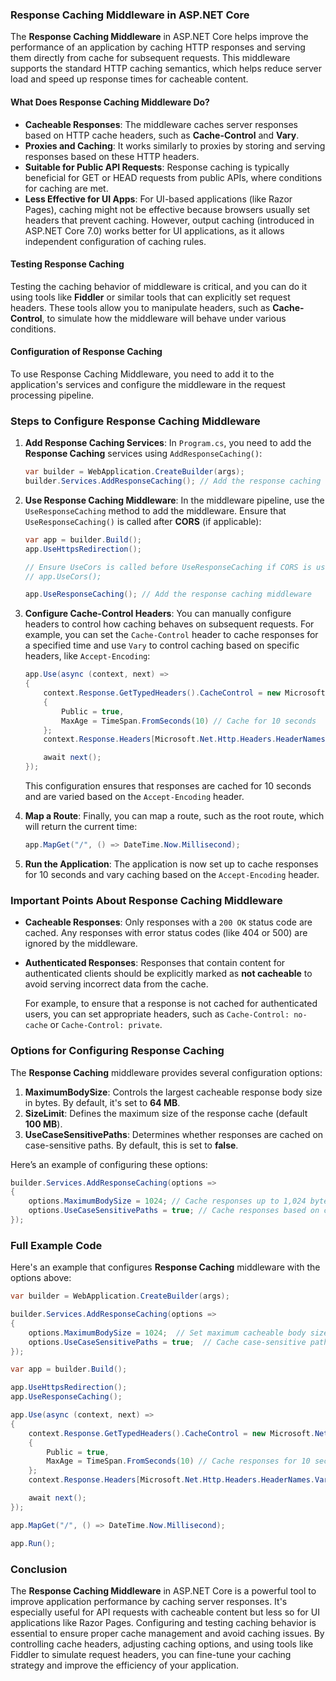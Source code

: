 ### **Response Caching Middleware in ASP.NET Core**

The **Response Caching Middleware** in ASP.NET Core helps improve the performance of an application by caching HTTP responses and serving them directly from cache for subsequent requests. This middleware supports the standard HTTP caching semantics, which helps reduce server load and speed up response times for cacheable content.

#### **What Does Response Caching Middleware Do?**
- **Cacheable Responses**: The middleware caches server responses based on HTTP cache headers, such as **Cache-Control** and **Vary**. 
- **Proxies and Caching**: It works similarly to proxies by storing and serving responses based on these HTTP headers.
- **Suitable for Public API Requests**: Response caching is typically beneficial for GET or HEAD requests from public APIs, where conditions for caching are met.
- **Less Effective for UI Apps**: For UI-based applications (like Razor Pages), caching might not be effective because browsers usually set headers that prevent caching. However, output caching (introduced in ASP.NET Core 7.0) works better for UI applications, as it allows independent configuration of caching rules.

#### **Testing Response Caching**
Testing the caching behavior of middleware is critical, and you can do it using tools like **Fiddler** or similar tools that can explicitly set request headers. These tools allow you to manipulate headers, such as **Cache-Control**, to simulate how the middleware will behave under various conditions.

#### **Configuration of Response Caching**
To use Response Caching Middleware, you need to add it to the application's services and configure the middleware in the request processing pipeline.

### **Steps to Configure Response Caching Middleware**

1. **Add Response Caching Services**:
   In `Program.cs`, you need to add the **Response Caching** services using `AddResponseCaching()`:

    ```csharp
    var builder = WebApplication.CreateBuilder(args);
    builder.Services.AddResponseCaching(); // Add the response caching service
    ```

2. **Use Response Caching Middleware**:
   In the middleware pipeline, use the `UseResponseCaching` method to add the middleware. Ensure that `UseResponseCaching()` is called after **CORS** (if applicable):

    ```csharp
    var app = builder.Build();
    app.UseHttpsRedirection();

    // Ensure UseCors is called before UseResponseCaching if CORS is used
    // app.UseCors();

    app.UseResponseCaching(); // Add the response caching middleware
    ```

3. **Configure Cache-Control Headers**:
   You can manually configure headers to control how caching behaves on subsequent requests. For example, you can set the `Cache-Control` header to cache responses for a specified time and use `Vary` to control caching based on specific headers, like `Accept-Encoding`:

    ```csharp
    app.Use(async (context, next) =>
    {
        context.Response.GetTypedHeaders().CacheControl = new Microsoft.Net.Http.Headers.CacheControlHeaderValue()
        {
            Public = true,
            MaxAge = TimeSpan.FromSeconds(10) // Cache for 10 seconds
        };
        context.Response.Headers[Microsoft.Net.Http.Headers.HeaderNames.Vary] = new string[] { "Accept-Encoding" };

        await next();
    });
    ```

   This configuration ensures that responses are cached for 10 seconds and are varied based on the `Accept-Encoding` header.

4. **Map a Route**:
   Finally, you can map a route, such as the root route, which will return the current time:

    ```csharp
    app.MapGet("/", () => DateTime.Now.Millisecond);
    ```

5. **Run the Application**:
   The application is now set up to cache responses for 10 seconds and vary caching based on the `Accept-Encoding` header.

### **Important Points About Response Caching Middleware**
- **Cacheable Responses**: Only responses with a `200 OK` status code are cached. Any responses with error status codes (like 404 or 500) are ignored by the middleware.
- **Authenticated Responses**: Responses that contain content for authenticated clients should be explicitly marked as **not cacheable** to avoid serving incorrect data from the cache.
  
   For example, to ensure that a response is not cached for authenticated users, you can set appropriate headers, such as `Cache-Control: no-cache` or `Cache-Control: private`.

### **Options for Configuring Response Caching**

The **Response Caching** middleware provides several configuration options:

1. **MaximumBodySize**: Controls the largest cacheable response body size in bytes. By default, it's set to **64 MB**.
2. **SizeLimit**: Defines the maximum size of the response cache (default **100 MB**).
3. **UseCaseSensitivePaths**: Determines whether responses are cached on case-sensitive paths. By default, this is set to **false**.

Here’s an example of configuring these options:

```csharp
builder.Services.AddResponseCaching(options =>
{
    options.MaximumBodySize = 1024; // Cache responses up to 1,024 bytes
    options.UseCaseSensitivePaths = true; // Cache responses based on case-sensitive paths
});
```

### **Full Example Code**

Here's an example that configures **Response Caching** middleware with the options above:

```csharp
var builder = WebApplication.CreateBuilder(args);

builder.Services.AddResponseCaching(options =>
{
    options.MaximumBodySize = 1024;  // Set maximum cacheable body size
    options.UseCaseSensitivePaths = true;  // Cache case-sensitive paths
});

var app = builder.Build();

app.UseHttpsRedirection();
app.UseResponseCaching();

app.Use(async (context, next) =>
{
    context.Response.GetTypedHeaders().CacheControl = new Microsoft.Net.Http.Headers.CacheControlHeaderValue()
    {
        Public = true,
        MaxAge = TimeSpan.FromSeconds(10) // Cache responses for 10 seconds
    };
    context.Response.Headers[Microsoft.Net.Http.Headers.HeaderNames.Vary] = new string[] { "Accept-Encoding" };

    await next();
});

app.MapGet("/", () => DateTime.Now.Millisecond);

app.Run();
```

### **Conclusion**

The **Response Caching Middleware** in ASP.NET Core is a powerful tool to improve application performance by caching server responses. It's especially useful for API requests with cacheable content but less so for UI applications like Razor Pages. Configuring and testing caching behavior is essential to ensure proper cache management and avoid caching issues. By controlling cache headers, adjusting caching options, and using tools like Fiddler to simulate request headers, you can fine-tune your caching strategy and improve the efficiency of your application.